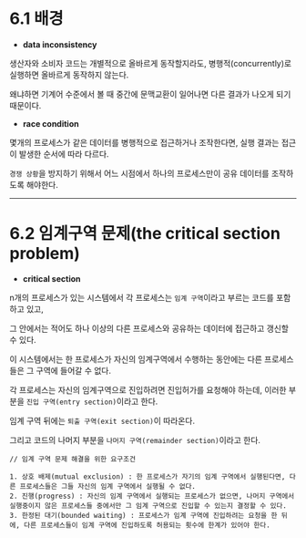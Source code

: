 # 6.1 배경

* **data inconsistency**

생산자와 소비자 코드는 개별적으로 올바르게 동작할지라도, 병행적(concurrently)로 실행하면 올바르게 동작하지 않는다.

왜냐하면 기계어 수준에서 볼 때 중간에 문맥교환이 일어나면 다른 결과가 나오게 되기 때문이다.

* **race condition**

몇개의 프로세스가 같은 데이터를 병행적으로 접근하거나 조작한다면, 실행 결과는 접근이 발생한 순서에 따라 다르다.

`경쟁 상황`을 방지하기 위해서 어느 시점에서 하나의 프로세스만이 공유 데이터를 조작하도록 해야한다.

* * *

# 6.2 임계구역 문제(the critical section problem)

* **critical section**

n개의 프로세스가 있는 시스템에서 각 프로세스는 `임계 구역`이라고 부르는 코드를 포함하고 있고,

그 안에서는 적어도 하나 이상의 다른 프로세스와 공유하는 데이터에 접근하고 갱신할 수 있다.

이 시스템에서는 한 프로세스가 자신의 임계구역에서 수행하는 동안에는 다른 프로세스들은 그 구역에 들어갈 수 없다.

각 프로세스는 자신의 임계구역으로 진입하려면 진입허가를 요청해야 하는데, 이러한 부분을 `진입 구역(entry section)`이라고 한다.

임계 구역 뒤에는 `퇴출 구역(exit section)`이 따라온다.

그리고 코드의 나머지 부분을 `나머지 구역(remainder section)`이라고 한다.

```
// 임계 구역 문제 해결을 위한 요구조건

1. 상호 배제(mutual exclusion) : 한 프로세스가 자기의 임계 구역에서 실행된다면, 다른 프로세스들은 그들 자신의 임계 구역에서 실행될 수 없다.
2. 진행(progress) : 자신의 임계 구역에서 실행되는 프로세스가 없으면, 나머지 구역에서 실행중이지 않은 프로세스들 중에서만 그 임계 구역으로 진입할 수 있는지 결정할 수 있다.
3. 한정된 대기(bounded waiting) : 프로세스가 임계 구역에 진입하려는 요청을 한 뒤에, 다른 프로세스들이 임계 구역에 진입하도록 허용되는 횟수에 한계가 있어야 한다.
```

